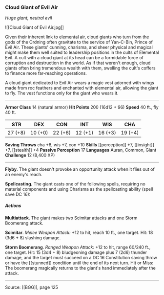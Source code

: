 ### Cloud Giant of Evil Air
_Huge giant, neutral evil_

![[Cloud Giant of Evil Air.jpg]]

Given their inherent link to elemental air, cloud giants who turn from the gods of the Ordning often gravitate to the service of Yan-C-Bin, Prince of Evil Air. These giants' cunning, charisma, and sheer physical and magical might make them well suited to leadership positions in the cults of Elemental Evil. A cult with a cloud giant at its head can be a formidable force of corruption and destruction in the world. As if that weren't enough, cloud giants often bring tremendous wealth with them, swelling the cult's coffers to finance more far-reaching operations.

A cloud giant dedicated to Evil Air wears a magic vest adorned with wings made from roc feathers and enchanted with elemental air, allowing the giant to fly. The vest functions only for the giant who wears it.




---

**Armor Class** 14 (natural armor)
**Hit Points** 200 (16d12 + 96)
**Speed** 40 ft., fly 40 ft.

| STR     | DEX     | CON     | INT     | WIS     | CHA     |
|---------|---------|---------|---------|---------|---------|
| 27 (+8) | 10 (+0) | 22 (+6) | 12 (+1) | 16 (+3) | 19 (+4) |

**Saving Throws** cha +8, wis +7, con +10
**Skills** [[perception]] +7, [[insight]] +7, [[stealth]] +4
**Passive Perception** 17
**Languages** Auran, Common, Giant
**Challenge** 12 (8,400 XP)

---

**Flyby**. The giant doesn't provoke an opportunity attack when it flies out of an enemy's reach.

**Spellcasting.** The giant casts one of the following spells, requiring no material components and using Charisma as the spellcasting ability (spell save DC 16):

##### Actions
**Multiattack**. The giant makes two Scimitar attacks and one Storm Boomerang attack.

**Scimitar**. _Melee Weapon Attack:_ +12 to hit, reach 10 ft., one target. Hit: 18 (3d6 + 8) slashing damage.

**Storm Boomerang**. _Ranged Weapon Attack:_ +12 to hit, range 60/240 ft., one target. Hit: 15 (3d4 + 8) bludgeoning damage plus 7 (2d6) thunder damage, and the target must succeed on a DC 16 Constitution saving throw or have the [[stunned]] condition until the end of its next turn. Hit or Miss: The boomerang magically returns to the giant's hand immediately after the attack.


---

Source: [[BGG]], page 125